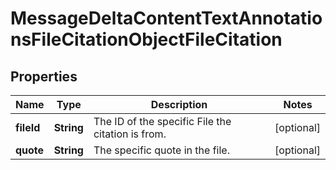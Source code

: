 

# MessageDeltaContentTextAnnotationsFileCitationObjectFileCitation


## Properties

| Name | Type | Description | Notes |
|------------ | ------------- | ------------- | -------------|
|**fileId** | **String** | The ID of the specific File the citation is from. |  [optional] |
|**quote** | **String** | The specific quote in the file. |  [optional] |



